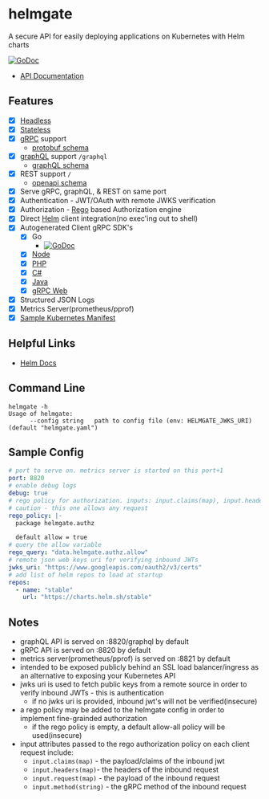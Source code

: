 # helmgate

A secure API for easily deploying applications on Kubernetes with Helm charts

[![GoDoc](https://godoc.org/github.com/autom8ter/helmgate?status.svg)](https://godoc.org/github.com/autom8ter/helmgate/helmgate-client-go)

- [API Documentation](https://autom8ter.github.io/helmgate/)
                                        
## Features
- [x] [Headless](https://en.wikipedia.org/wiki/Headless_software)
- [x] [Stateless](https://nordicapis.com/defining-stateful-vs-stateless-web-services/)
- [x] [gRPC](https://grpc.io/) support
    - [protobuf schema](schema.proto)
- [x] [graphQL](https://graphql.org/) support `/graphql`
    - [graphQL schema](schema.graphql)
- [x] REST support `/`
    - [openapi schema](schema.swagger.json)
- [x] Serve gRPC, graphQL, & REST on same port
- [x] Authentication - JWT/OAuth with remote JWKS verification
- [x] Authorization - [Rego](https://www.openpolicyagent.org/docs/latest/policy-language/) based Authorization engine
- [x] Direct [Helm](https://helm.sh/) client integration(no exec'ing out to shell)
- [x] Autogenerated Client gRPC SDK's
    - [x] Go
        - [![GoDoc](https://godoc.org/github.com/autom8ter/helmgate?status.svg)](https://godoc.org/github.com/autom8ter/helmgate/helmgate-client-go)
    - [x] [Node](./gen/grpc/node)
    - [x] [PHP](./gen/grpc/php)
    - [x] [C#](./gen/grpc/csharp)
    - [x] [Java](./gen/grpc/java)
    - [x] [gRPC Web](./gen/grpc/web)

- [x] Structured JSON Logs
- [x] Metrics Server(prometheus/pprof)
- [x] [Sample Kubernetes Manifest](k8s.yaml)
    
## Helpful Links
- [Helm Docs](https://helm.sh/docs/)

## Command Line

```
helmgate -h
Usage of helmgate:
      --config string   path to config file (env: HELMGATE_JWKS_URI) (default "helmgate.yaml")
```

## Sample Config


```yaml
# port to serve on. metrics server is started on this port+1
port: 8820
# enable debug logs
debug: true
# rego policy for authorization. inputs: input.claims(map), input.headers(map), input.request(map), input.method(string)
# caution - this one allows any request
rego_policy: |-
  package helmgate.authz

  default allow = true
# query the allow variable
rego_query: "data.helmgate.authz.allow"
# remote json web keys uri for verifying inbound JWTs
jwks_uri: "https://www.googleapis.com/oauth2/v3/certs"
# add list of helm repos to load at startup
repos:
  - name: "stable"
    url: "https://charts.helm.sh/stable"
```

## Notes

- graphQL API is served on :8820/graphql by default
- gRPC API is served on :8820 by default
- metrics server(prometheus/pprof) is served on :8821 by default
- intended to be exposed publicly behind an SSL load balancer/ingress as an alternative to exposing your Kubernetes API
- jwks uri is used to fetch public keys from a remote source in order to verify inbound JWTs - this is authentication
    - if no jwks uri is provided, inbound jwt's will not be verified(insecure)
- a rego policy may be added to the helmgate config in order to implement fine-grainded authorization
    - if the rego policy is empty, a default allow-all policy will be used(insecure)
- input attributes passed to the rego authorization policy on each client request include: 
    - `input.claims(map)` - the payload/claims of the inbound jwt
    - `input.headers(map)`- the headers of the inbound request
    - `input.request(map)` - the payload of the inbound request
    - `input.method(string)` - the gRPC method of the inbound request
      
